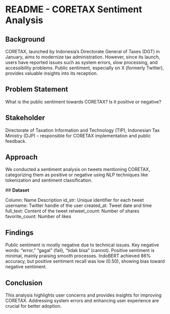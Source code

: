# README - CORETAX Sentiment Analysis

## **Background**

CORETAX, launched by Indonesia’s Directorate General of Taxes (DGT) in January, aims to modernize tax administration. However, since its launch, users have reported issues such as system errors, slow processing, and accessibility problems. Public sentiment, especially on X (formerly Twitter), provides valuable insights into its reception.

## **Problem Statement**

What is the public sentiment towards CORETAX? Is it positive or negative?

## **Stakeholder**

Directorate of Taxation Information and Technology (TIP), Indonesian Tax Ministry (DJP) – responsible for CORETAX implementation and public feedback.

## **Approach**

We conducted a sentiment analysis on tweets mentioning CORETAX, categorizing them as positive or negative using NLP techniques like tokenization and sentiment classification.

## **Dataset**

Column: Name	Description
id_str:	Unique identifier for each tweet
username:	Twitter handle of the user
created_at:	Tweet date and time
full_text:	Content of the tweet
retweet_count:	Number of shares
favorite_count:	Number of likes

## **Findings**

Public sentiment is mostly negative due to technical issues.
Key negative words: “error,” “gagal” (fail), “tidak bisa” (cannot).
Positive sentiment is minimal, mainly praising smooth processes.
IndoBERT achieved 86% accuracy, but positive sentiment recall was low (0.50), showing bias toward negative sentiment.

## **Conclusion**

This analysis highlights user concerns and provides insights for improving CORETAX. Addressing system errors and enhancing user experience are crucial for better adoption.

